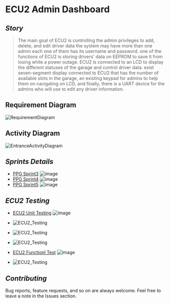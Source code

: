 # **ECU2 Admin Dashboard**

## *Story*
> The main goal of ECU2 is controlling the admin privileges to add, delete, and edit driver data the system may have more than one admin each one of them has its username and password. 
one of the functions of ECU2 is storing drivers' data on EEPROM to save it from losing while a power outage. ECU2 is connected to an LCD to display the different statuses of the garage and control driver data. exist seven-segment display connected to ECU2 that has the number of available slots in the garage, an existing keypad for admins to help them on navigating on LCD, and finally, there is a UART device for the admins who will use to edit any driver information.



## Requirement Diagram
![RequirementDiagram](https://drive.google.com/uc?export=download&id=1D-HaeaZ1ll_lFcaujsyvcEBnAye3uVzM)

## Activity Diagram
![EntranceActivityDiagram](https://drive.google.com/uc?export=download&id=12fqrO6AtuJiltrJExTgVR7MFuv0Td12y)

## *Sprints Details* 
- [PPG Sprint3]([Sprint3_Details](../SprintsDetails/Sprint_3/README.md)) ![image](https://progress-bar.dev/100/)
- [PPG Sprint4]([Sprint4_Details](../SprintsDetails/Sprint_4/README.md)) ![image](https://progress-bar.dev/100/)
- [PPG Sprint5]([Sprint5_Details](../SprintsDetails/Sprint_5_/README.md)) ![image](https://progress-bar.dev/100/)



## *ECU2 Testing*
- [ECU2 Unit Testing]([ECU2_Testing](TestCases/ECU2_AdminDashboard.xlsx)) ![image](https://progress-bar.dev/100/)
- ![ECU2_Testing](https://drive.google.com/uc?export=download&id=1kl0-AhxnfNEpgqPbQ-GWo2GPI3mTQuf_)
- ![ECU2_Testing](https://drive.google.com/uc?export=download&id=11qIEXYE6fNceYRcg_RkBHCu-HTtrYBKy)
- ![ECU2_Testing](https://drive.google.com/uc?export=download&id=1bARrP7q8o5haxn_hwQTGY75yM0c97XIv)
- [ECU2 Functionl Test]([ECU2_Testing](TestCases/ECU2_AdminDashboard.xlsx)) ![image](https://progress-bar.dev/100/)

- ![ECU2_Testing](https://drive.google.com/uc?export=download&id=1rbWdO4Xn1XJ5dIP7kanCAxpmOaOcdoDC)




## *Contributing*  
Bug reports, feature requests, and so on are always welcome. Feel free to leave a note in the Issues section.



